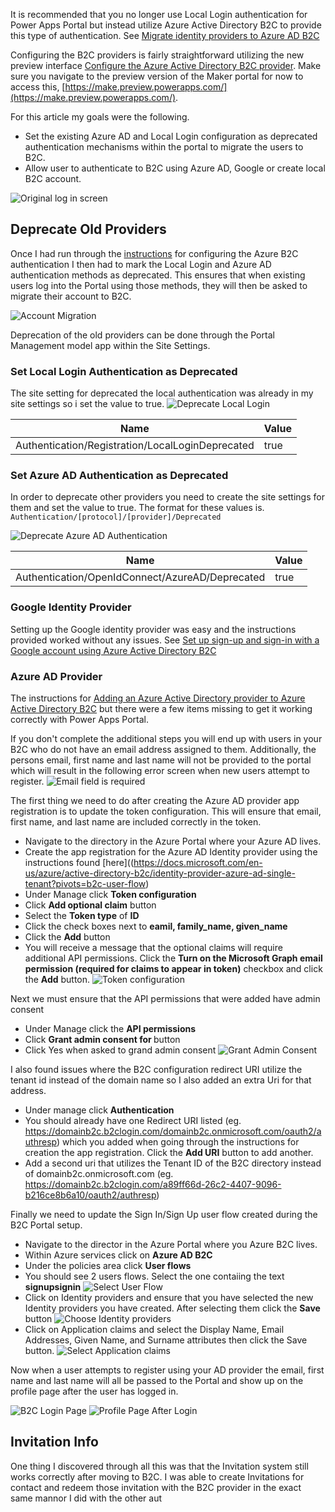 It is recommended that you no longer use Local Login authentication for Power Apps Portal but instead utilize Azure Active Directory B2C to provide this type of authentication. See [Migrate identity providers to Azure AD B2C
](https://docs.microsoft.com/en-us/powerapps/maker/portals/configure/migrate-identity-providers)

Configuring the B2C providers is fairly straightforward utilizing the new preview interface [Configure the Azure Active Directory B2C provider](https://docs.microsoft.com/en-us/powerapps/maker/portals/configure/configure-azure-ad-b2c-provider).  Make sure you navigate to the preview version of the Maker portal for now to access this, [https://make.preview.powerapps.com/](https://make.preview.powerapps.com/).

For this article my goals were the following.
* Set the existing Azure AD and Local Login configuration as deprecated authentication mechanisms within the portal to migrate the users to B2C.
* Allow user to authenticate to B2C using Azure AD, Google or create local B2C account.

![Original log in screen](https://user-images.githubusercontent.com/7444929/148592406-10108368-93ab-4308-a721-23f4412a8a22.png "Original Login Screen")

## Deprecate Old Providers

Once I had run through the [instructions](https://docs.microsoft.com/en-us/powerapps/maker/portals/configure/configure-azure-ad-b2c-provider) for configuring the Azure B2C authentication I then had to mark the Local Login and Azure AD authentication methods as deprecated.  This ensures that when existing users log into the Portal using those methods, they will then be asked to migrate their account to B2C.

![Account Migration](https://user-images.githubusercontent.com/7444929/148592949-b3d4f3ad-e5e2-48a4-92b3-624f5d7a14c8.png "Account Migration Screen")

Deprecation of the old providers can be done through the Portal Management model app within the Site Settings.

### Set Local Login Authentication as Deprecated
The site setting for deprecated the local authentication was already in my site settings so i set the value to true.
![Deprecate Local Login](https://user-images.githubusercontent.com/7444929/148593379-6f13653c-de3b-4c42-a140-085b5a8facd2.png "Deprecate Local Login")

| Name      | Value |
| ----------- | ----------- |
| Authentication/Registration/LocalLoginDeprecated      | true       |

### Set Azure AD Authentication as Deprecated
In order to deprecate other providers you need to create the site settings for them and set the value to true. The format for these values is.
``
Authentication/[protocol]/[provider]/Deprecated	
``

![Deprecate Azure AD Authentication](https://user-images.githubusercontent.com/7444929/148593704-28e66710-1b6b-4782-a7f6-5775b25ede35.png "Deprecate Azure AD Authentication")

| Name      | Value |
| ----------- | ----------- |
| Authentication/OpenIdConnect/AzureAD/Deprecated      | true       |

### Google Identity Provider
Setting up the Google identity provider was easy and the instructions provided worked without any issues. See [Set up sign-up and sign-in with a Google account using Azure Active Directory B2C](https://docs.microsoft.com/en-us/azure/active-directory-b2c/identity-provider-google?pivots=b2c-user-flow)

### Azure AD Provider
The instructions for [Adding an Azure Active Directory provider to Azure Active Directory B2C](https://docs.microsoft.com/en-us/azure/active-directory-b2c/identity-provider-azure-ad-single-tenant?pivots=b2c-user-flow) but there were a few items missing to get it working correctly with Power Apps Portal.

If you don't complete the additional steps you will end up with users in your B2C who do not have an email address assigned to them.  Additionally, the persons email, first name and last name will not be provided to the portal which will result in the following error screen when new users attempt to register.
![Email field is required](https://user-images.githubusercontent.com/7444929/148596769-659b9c43-3bfb-42c8-a921-20c99063bfdc.png "Email field is required")

The first thing we need to do after creating the Azure AD provider app registration is to update the token configuration.  This will ensure that email, first name, and last name are included correctly in the token.
* Navigate to the directory in the Azure Portal where your Azure AD lives.
* Create the app registration for the Azure AD Identity provider using the instructions found [here]((https://docs.microsoft.com/en-us/azure/active-directory-b2c/identity-provider-azure-ad-single-tenant?pivots=b2c-user-flow)
* Under Manage click **Token configuration**
* Click **Add optional claim** button
* Select the **Token type** of **ID**
* Click the check boxes next to **eamil, family_name, given_name**
* Click the **Add** button
* You will receive a message that the optional claims will require additional API permissions.  Click the **Turn on the Microsoft Graph email permission (required for claims to appear in token)** checkbox and click the **Add** button.
![Token configuration](https://user-images.githubusercontent.com/7444929/148598076-37a3f107-434d-4c59-a47c-b29c50dedb4a.png)

Next we must ensure that the API permissions that were added have admin consent
* Under Manage click the **API permissions**
* Click **Grant admin consent for <Domain>** button
* Click Yes when asked to grand admin consent
![Grant Admin Consent](https://user-images.githubusercontent.com/7444929/148598239-d3d804fd-c87a-4e7e-a4b5-d1f9d9cb6f92.png)
  
I also found issues where the B2C configuration redirect URI utilize the tenant id instead of the domain name so I also added an extra Uri for that address.
* Under manage click **Authentication**
* You should already have one Redirect URI listed (eg. https://domainb2c.b2clogin.com/domainb2c.onmicrosoft.com/oauth2/authresp) which you added when going through the instructions for creation the app registration. Click the **Add URI** button to add another.
* Add a second uri that utilizes the Tenant ID of the B2C directory instead of domainb2c.onmicrosoft.com (eg. https://domainb2c.b2clogin.com/a89ff66d-26c2-4407-9096-b216ce8b6a10/oauth2/authresp)

Finally we need to update the Sign In/Sign Up user flow created during the B2C Portal setup.
* Navigate to the director in the Azure Portal where you Azure B2C lives.
* Within Azure services click on **Azure AD B2C**
* Under the policies area click **User flows**
* You should see 2 users flows.  Select the one contaiing the text **signupsignin**
  ![Select User Flow](https://user-images.githubusercontent.com/7444929/148599190-74834b00-0555-490e-a5bc-d1a1485136a0.png)
* Click on Identity providers and ensure that you have selected the new Identity providers you have created.  After selecting them click the **Save** button
  ![Choose Identity providers](https://user-images.githubusercontent.com/7444929/148599359-3dc1e68c-5ee7-4cac-ad43-47425b0edbc6.png)
* Click on Application claims and select the Display Name, Email Addresses, Given Name, and Surname attributes then click the Save button.
  ![Select Application claims](https://user-images.githubusercontent.com/7444929/148599552-c2d34564-a59c-4ea7-b6c4-57146117d068.png)
  
Now when a user attempts to register using your AD provider the email, first name and last name will all be passed to the Portal and show up on the profile page after the user has logged in.
  
![B2C Login Page](https://user-images.githubusercontent.com/7444929/148600720-4b044ee1-6b12-43cf-8e40-a96328cfb66b.png)
![Profile Page After Login](https://user-images.githubusercontent.com/7444929/148600771-89a76665-4662-424a-85f7-7f5a342ec09e.png)

## Invitation Info
One thing I discovered through all this was that the Invitation system still works correctly after moving to B2C.  I was able to create Invitations for contact and redeem those invitation with the B2C provider in the exact same mannor I did with the other aut
<!--stackedit_data:
eyJwcm9wZXJ0aWVzIjoidGl0bGU6IFBvd2VyIEFwcHMgUG9ydG
FsIC0gQ29uZmlndXJlIEF6dXJlIEFEIFByb3ZpZGVyIGluIEF6
dXJlIEIyQ1xuYXV0aG9yOiBSaWNoYXJkIFdpbHNvblxudGFncz
ogJ3Bvd2VyYXBwcyxwb3J0YWwsYXp1cmUsYWN0aXZlZGlyZWN0
b3J5LGIyYydcbiIsImhpc3RvcnkiOlsxNzA5MTgyNzY5LDE4Nj
gxMjA4MjFdfQ==
-->